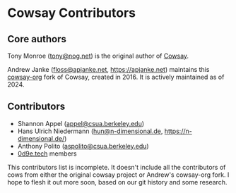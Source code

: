 # Cowsay Contributors

## Core authors

Tony Monroe (<tony@nog.net>) is the original author of [Cowsay](https://web.archive.org/web/20120225123719/http://www.nog.net/~tony/warez/cowsay.shtml).

Andrew Janke (<floss@apjanke.net>, <https://apjanke.net>) maintains this [cowsay-org](https://cowsay.diamonds) fork of Cowsay, created in 2016. It is actively maintained as of 2024.

## Contributors

* Shannon Appel (<appel@csua.berkeley.edu>)
* Hans Ulrich Niedermann (<hun@n-dimensional.de>, <https://n-dimensional.de/>)
* Anthony Polito (<aspolito@csua.berkeley.edu>)
* [0d9e.tech](https://0d9e.tech) members

This contributors list is incomplete. It doesn't include all the contributors of cows from either the original cowsay project or Andrew's cowsay-org fork. I hope to flesh it out more soon, based on our git history and some research.
